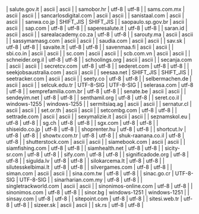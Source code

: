 | salute.gov.it | ascii | ascii |
| samobor.hr | utf-8 | utf-8 |
| sams.com.mx | ascii | ascii |
| sancarlosdigital.com | ascii | ascii |
| sanistaal.com | ascii | ascii |
| sanwa.co.jp | SHIFT_JIS | SHIFT_JIS |
| saopaulo.sp.gov.br | ascii | ascii |
| sap.com | utf-8 | utf-8 |
| saperesalute.it | utf-8 | utf-8 |
| saran.id | ascii | ascii |
| sarealacademy.co.za | utf-8 | utf-8 |
| sarouty.ma | ascii | ascii |
| sassymamasg.com | ascii | ascii |
| saudia.com | ascii | ascii |
| sav.sk | utf-8 | utf-8 |
| savaite.lt | utf-8 | utf-8 |
| savenmaa.fi | ascii | ascii |
| sbi.co.in | ascii | ascii |
| sc.com | ascii | ascii |
| scb.com.vn | ascii | ascii |
| schneider.org.il | utf-8 | utf-8 |
| schoolings.org | ascii | ascii |
| secanja.com | ascii | ascii |
| secretcv.com | utf-8 | utf-8 |
| sederet.com | utf-8 | utf-8 |
| seekjobsaustralia.com | ascii | ascii |
| seesaa.net | SHIFT_JIS | SHIFT_JIS |
| seetracker.com | ascii | ascii |
| seety.co | utf-8 | utf-8 |
| selbermachen.de | ascii | ascii |
| selcuk.edu.tr | UTF-8-SIG | UTF-8-SIG |
| selerasa.com | utf-8 | utf-8 |
| semprefamilia.com.br | utf-8 | utf-8 |
| senate.be | ascii | ascii |
| sendeyim.net | utf-8 | utf-8 |
| senthamil.org | utf-8 | utf-8 |
| seret.co.il | windows-1255 | windows-1255 |
| sermitsiaq.ag | ascii | ascii |
| sernatur.cl | ascii | ascii |
| set.or.th | ascii | ascii |
| setcombg.com | utf-8 | utf-8 |
| settrade.com | ascii | ascii |
| sexymalizie.it | ascii | ascii |
| seznamskol.eu | utf-8 | utf-8 |
| sg.ch | utf-8 | utf-8 |
| sgx.com | utf-8 | utf-8 |
| shiseido.co.jp | utf-8 | utf-8 |
| shoprenter.hu | utf-8 | utf-8 |
| shortcut.lv | utf-8 | utf-8 |
| showtv.com.tr | utf-8 | utf-8 |
| shuk-raanana.co.il | utf-8 | utf-8 |
| shutterstock.com | ascii | ascii |
| siamebook.com | ascii | ascii |
| siamfishing.com | utf-8 | utf-8 |
| siamhealth.net | utf-8 | utf-8 |
| sicity-sr.com | utf-8 | utf-8 |
| sify.com | utf-8 | utf-8 |
| significadode.org | utf-8 | utf-8 |
| sigulda.lv | utf-8 | utf-8 |
| silokarcema.lt | utf-8 | utf-8 |
| silutesskelbimai.lt | utf-8 | utf-8 |
| silvergames.com | utf-8 | utf-8 |
| siman.com | ascii | ascii |
| sina.com.tw | utf-8 | utf-8 |
| sinac.go.cr | UTF-8-SIG | UTF-8-SIG |
| sinarharian.com.my | utf-8 | utf-8 |
| singletrackworld.com | ascii | ascii |
| sinonimos-online.com | utf-8 | utf-8 |
| sinonimos.com | utf-8 | utf-8 |
| sinor.bg | windows-1251 | windows-1251 |
| sinsay.com | utf-8 | utf-8 |
| sitepoint.com | utf-8 | utf-8 |
| sitesi.web.tr | utf-8 | utf-8 |
| sizeer.sk | ascii | ascii |
| sk.rs | utf-8 | utf-8 |
